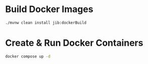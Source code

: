 # Build Docker Images

```bash
./mvnw clean install jib:dockerBuild
```

# Create & Run Docker Containers

```bash
docker compose up -d
```